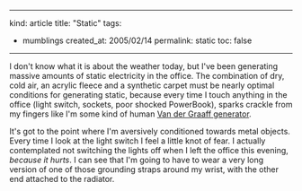 -----
kind: article
title: "Static"
tags:
- mumblings
created_at: 2005/02/14
permalink: static
toc: false
-----

<p>I don't know what it is about the weather today, but I've been generating massive amounts of static electricity in the office. The combination of dry, cold air, an acrylic fleece and a synthetic carpet must be nearly optimal conditions for generating static, because every time I touch anything in the office (light switch, sockets, poor shocked PowerBook), sparks crackle from my fingers like I'm some kind of human <a href="http://science.howstuffworks.com/vdg2.htm">Van der Graaff generator</a>.</p>

<p>It's got to the point where I'm aversively conditioned towards metal objects. Every time I look at the light switch I feel a little knot of fear. I actually contemplated not switching the lights off when I left the office this evening, <em>because it hurts</em>. I can see that I'm going to have to wear a very long version of one of those grounding straps around my wrist, with the other end attached to the radiator.</p>



